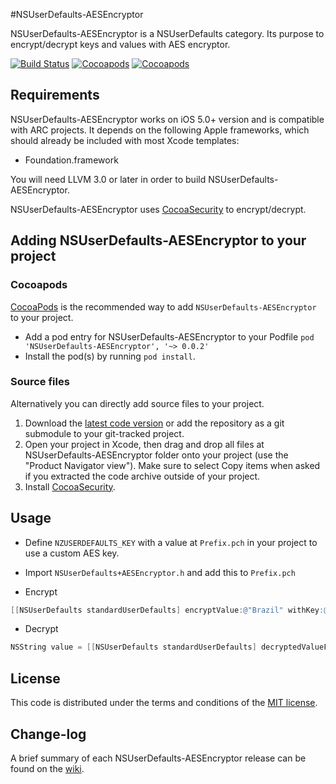 #NSUserDefaults-AESEncryptor

NSUserDefaults-AESEncryptor is a NSUserDefaults category. Its purpose to encrypt/decrypt keys and values with AES encryptor.

[![Build Status](https://api.travis-ci.org/NZN/NSUserDefaults-AESEncryptor.png)](https://api.travis-ci.org/NZN/NSUserDefaults-AESEncryptor.png)
[![Cocoapods](https://cocoapod-badges.herokuapp.com/v/NSUserDefaults-AESEncryptor/badge.png)](http://beta.cocoapods.org/?q=name%3Ansuserdefaults%20name%3Aaesencryptor%2A)
[![Cocoapods](https://cocoapod-badges.herokuapp.com/p/NSUserDefaults-AESEncryptor/badge.png)](http://beta.cocoapods.org/?q=name%3Ansuserdefaults%20name%3Aaesencryptor%2A)

## Requirements

NSUserDefaults-AESEncryptor works on iOS 5.0+ version and is compatible with ARC projects. It depends on the following Apple frameworks, which should already be included with most Xcode templates:

* Foundation.framework

You will need LLVM 3.0 or later in order to build NSUserDefaults-AESEncryptor.

NSUserDefaults-AESEncryptor uses [CocoaSecurity](https://github.com/kelp404/CocoaSecurity) to encrypt/decrypt.

## Adding NSUserDefaults-AESEncryptor to your project

### Cocoapods

[CocoaPods](http://cocoapods.org) is the recommended way to add `NSUserDefaults-AESEncryptor` to your project.

* Add a pod entry for NSUserDefaults-AESEncryptor to your Podfile `pod 'NSUserDefaults-AESEncryptor', '~> 0.0.2'`
* Install the pod(s) by running `pod install`.

### Source files

Alternatively you can directly add source files to your project.

1. Download the [latest code version](https://github.com/NZN/NSUserDefaults-AESEncryptor/archive/master.zip) or add the repository as a git submodule to your git-tracked project.
2. Open your project in Xcode, then drag and drop all files at NSUserDefaults-AESEncryptor folder onto your project (use the "Product Navigator view"). Make sure to select Copy items when asked if you extracted the code archive outside of your project.
2. Install [CocoaSecurity](https://github.com/kelp404/CocoaSecurity).

## Usage

* Define `NZUSERDEFAULTS_KEY` with a value at `Prefix.pch` in your project to use a custom AES key.

* Import `NSUserDefaults+AESEncryptor.h` and add this to `Prefix.pch`

* Encrypt

```objective-c
[[NSUserDefaults standardUserDefaults] encryptValue:@"Brazil" withKey:@"country"];
```

* Decrypt

```objective-c
NSString value = [[NSUserDefaults standardUserDefaults] decryptedValueForKey:@"country"];
```

## License

This code is distributed under the terms and conditions of the [MIT license](LICENSE).

## Change-log

A brief summary of each NSUserDefaults-AESEncryptor release can be found on the [wiki](https://github.com/NZN/NSUserDefaults-AESEncryptor/wiki/Change-log).